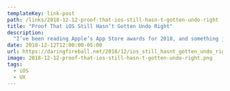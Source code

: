 ```yaml
---
templateKey: link-post
path: /links/2018-12-12-proof-that-ios-still-hasn-t-gotten-undo-right
title: "Proof That iOS Still Hasn’t Gotten Undo Right"
description:
  "I’ve been reading Apple’s App Store awards for 2018, and something jumped out at me. Both the iPhone and Mac apps of the year are image editors: Procreate Pocket on iPhone, Pixelmator Pro on Mac. Both are excellent apps, well-deserving of these awards. "
date: 2018-12-12T12:00:00-05:00
url: https://daringfireball.net/2018/12/ios_still_hasnt_gotten_undo_right
image: 2018-12-12-proof-that-ios-still-hasn-t-gotten-undo-right.png
tags:
  - iOS
  - UX
---
```

